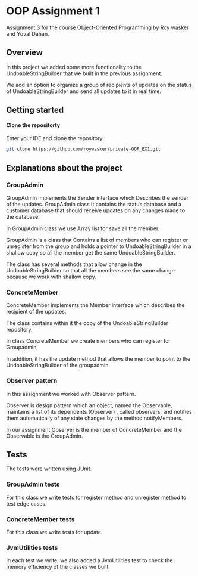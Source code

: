 
# OOP Assignment 1
Assignment 3 for the course Object-Oriented Programming by Roy wasker and Yuval Dahan.

##  Overview
In this project we added some more functionality to the UndoableStringBuilder that we built in the previous assignment.

We add an option to organize a group of recipients of updates on the status of
UndoableStringBuilder and send all updates to it in real time.

## Getting started
#### Clone the repositorty
Enter your IDE and clone the repository:
  ```sh
  git clone https://github.com/roywasker/private-OOP_EX1.git
  ```

## Explanations about the project

### GroupAdmin
GroupAdmin implements the Sender interface which
Describes the sender of the updates.
GroupAdmin class It contains the status database and a customer database that
should receive updates on any changes made to the database.

In GroupAdmin class we use Array list for save all the member.

GroupAdmin is a class that Contains a list of members who can register or unregister from the group
and holds a pointer to UndoableStringBuilder in a shallow copy so all the member get the same UndoableStringBuilder.

The class has several methods that allow change in the UndoableStringBuilder so that all the members see the same change because we work with shallow copy.

### ConcreteMember
ConcreteMember implements the Member interface
which describes the recipient of the updates.

The class contains within it the copy of the UndoableStringBuilder repository.

In class ConcreteMember we create members who can register for Groupadmin,

In addition, it has the update method that allows the member to point to the UndoableStringBuilder of the groupadmin.

### Observer pattern
In this assignment we worked with Observer pattern. 

Observer is design pattern which an object, named the Observable,
maintains a list of its dependents (Observer) , called observers, 
and notifies them automatically of any state changes by the method notifyMembers.

In our assignment Observer is the member of ConcreteMember
and the Observable is the GroupAdmin.

## Tests

The tests were written using JUnit.

### GroupAdmin tests
For this class we write tests for register method  and unregister method
to test edge cases.


### ConcreteMember tests
For this class we write tests for update.

### JvmUtilities tests
In each test we write, we also added a JvmUtilities test to check the memory efficiency of the classes we built.
